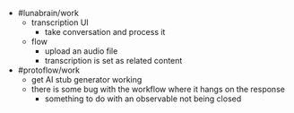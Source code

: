 - #lunabrain/work
	- transcription UI
		- take conversation and process it
	- flow
		- upload an audio file
		- transcription is set as related content
- #protoflow/work
	- get AI stub generator working
	- there is some bug with the workflow where it hangs on the response
		- something to do with an observable not being closed